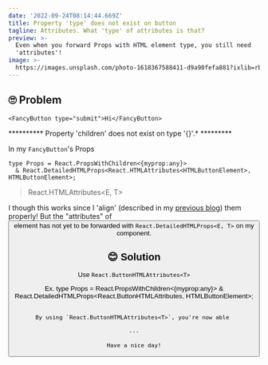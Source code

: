 ```yaml
---
date: '2022-09-24T08:14:44.669Z'
title: Property 'type' does not exist on button
tagline: Attributes. What 'type' of attributes is that?
preview: >-
  Even when you forward Props with HTML element type, you still need
  'attributes'!
image: >-
  https://images.unsplash.com/photo-1618367588411-d9a90fefa881?ixlib=rb-1.2.1&ixid=MnwxMjA3fDB8MHxwaG90by1wYWdlfHx8fGVufDB8fHx8&auto=format&fit=crop&w=1074&q=80
---
```


## 🙄 Problem

```
<FancyButton type="submit">Hi</FancyButton>
```
********** Property 'children' does not exist on type '{}'.* *********

In my `FancyButton`'s Props
```
type Props = React.PropsWithChildren<{myprop:any}> 
  & React.DetailedHTMLProps<React.HTMLAttributes<HTMLButtonElement>, HTMLButtonElement>;
```

> React.HTMLAttributes<E, T>

I though this works since I 'align' (described in my [previous blog](https://www.tarottery.com/blog/e71f07db-fb49-47dc-8f88-7285d296912a)) them properly! But the "attributes" of <button> element has not yet to be forwarded with `React.DetailedHTMLProps<E, T>` on my component.


## 😊 Solution
Use `React.ButtonHTMLAttributes<T>`

Ex.
type Props = React.PropsWithChildren<{myprop:any}> 
  & React.DetailedHTMLProps<React.ButtonHTMLAttributes<HTMLButtonElement>, HTMLButtonElement>;
```

By using `React.ButtonHTMLAttributes<T>`, you're now able 

---

Have a nice day!
